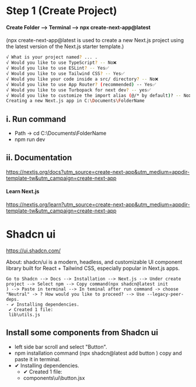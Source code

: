 # Step 1 (Create Project)
#### Create Folder --> Terminal --> npx create-next-app@latest

(npx create-next-app@latest is used to create a new Next.js project using the latest version of the Next.js starter template.)

```bash
√ What is your project named? ... .
√ Would you like to use TypeScript? -- No❌
√ Would you like to use ESLint? -- Yes✅
√ Would you like to use Tailwind CSS? -- Yes✅
√ Would you like your code inside a src/ directory? -- No❌
√ Would you like to use App Router? (recommended) -- Yes✅
√ Would you like to use Turbopack for next dev? -- yes✅
√ Would you like to customize the import alias (@/* by default)? -- No❌
Creating a new Next.js app in C:\Documents\FolderName
```
## i. Run command 
- Path -> cd C:\Documents\FolderName
- npm run dev
## ii. Documentation
https://nextjs.org/docs?utm_source=create-next-app&utm_medium=appdir-template-tw&utm_campaign=create-next-app
#### Learn Next.js
https://nextjs.org/learn?utm_source=create-next-app&utm_medium=appdir-template-tw&utm_campaign=create-next-app

# Shadcn ui 

https://ui.shadcn.com/

About: shadcn/ui is a modern, headless, and customizable UI component library built for React + Tailwind CSS, especially popular in Next.js apps.
```
Go to Shadcn --> Docs --> Installation --> Next.js --> Under create project --> Select npm --> Copy command(npx shadcn@latest init
) --> Paste in terminal --> In teminal after run command -> choose "Neutral" -> ? How would you like to proceed? --> Use --legacy-peer-deps.
- ✔ Installing dependencies.
 ✔ Created 1 file:
 lib\utils.js
   ```

## Install some components from Shadcn ui
- left side bar scroll and select "Button".
- npm installation command (npx shadcn@latest add button
) copy and paste it in terminal.
- ✔ Installing dependencies.
  - ✔ Created 1 file:
  - components\ui\button.jsx

